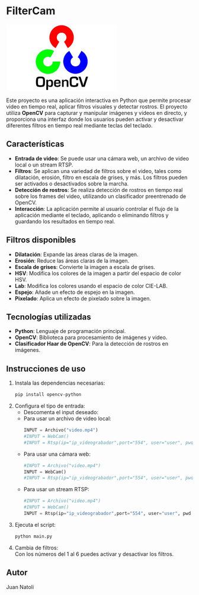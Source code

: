 # FilterCam

<img src="img/opencv.jpg" alt="Logo opencv" width="300">

Este proyecto es una aplicación interactiva en Python que permite procesar video en tiempo real, aplicar filtros visuales y detectar rostros. El proyecto utiliza **OpenCV** para capturar y manipular imágenes y videos en directo, y proporciona una interfaz donde los usuarios pueden activar y desactivar diferentes filtros en tiempo real mediante teclas del teclado.

## **Características**
- **Entrada de video**: Se puede usar una cámara web, un archivo de video local o un stream RTSP.
- **Filtros**: Se aplican una variedad de filtros sobre el video, tales como dilatación, erosión, filtro en escala de grises, y más. Los filtros pueden ser activados o desactivados sobre la marcha.
- **Detección de rostros**: Se realiza detección de rostros en tiempo real sobre los frames del video, utilizando un clasificador preentrenado de OpenCV.
- **Interacción**: La aplicación permite al usuario controlar el flujo de la aplicación mediante el teclado, aplicando o eliminando filtros y guardando los resultados en tiempo real.

## **Filtros disponibles**
- **Dilatación**: Expande las áreas claras de la imagen.
- **Erosión**: Reduce las áreas claras de la imagen.
- **Escala de grises**: Convierte la imagen a escala de grises.
- **HSV**: Modifica los colores de la imagen a partir del espacio de color HSV.
- **Lab**: Modifica los colores usando el espacio de color CIE-LAB.
- **Espejo**: Añade un efecto de espejo en la imagen.
- **Pixelado**: Aplica un efecto de pixelado sobre la imagen.

## **Tecnologías utilizadas**
- **Python**: Lenguaje de programación principal.
- **OpenCV**: Biblioteca para procesamiento de imágenes y video.
- **Clasificador Haar de OpenCV**: Para la detección de rostros en imágenes.

## **Instrucciones de uso**
1. Instala las dependencias necesarias:
    ```bash
    pip install opencv-python
    ```
2. Configura el tipo de entrada:
    - Descomenta el input deseado:
    - Para usar un archivo de video local:
        ```python
        INPUT = Archivo("video.mp4")
        #INPUT = WebCam()
        #INPUT = Rtsp(ip="ip_videograbador",port="554", user="user", pwd ="Password")
        ```
    - Para usar una cámara web:
        ```python
        #INPUT = Archivo("video.mp4")
        INPUT = WebCam()
        #INPUT = Rtsp(ip="ip_videograbador",port="554", user="user", pwd ="Password")
        ```
    - Para usar un stream RTSP:
        ```python
        #INPUT = Archivo("video.mp4")
        #INPUT = WebCam()
        INPUT = Rtsp(ip="ip_videograbador",port="554", user="user", pwd ="Password")
        ```
3. Ejecuta el script:
    ```bash
    python main.py
    ```
4. Cambia de filtros:<br>
   Con los números del 1 al 6 puedes activar y desactivar los filtros.  

## **Autor**
Juan Natoli
